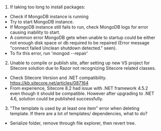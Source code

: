 ###

1. If taking too long to install packages:
- Check if MongoDB instance is running
- Try to start MongoDB instance.
- If MongoDB instance still fails to run, check MongoDB logs for error causing inability to start.
- A common error MongoDB gets when unable to startup could be either not enough disk space or db required to be repaired (Error message "connect failed Unclean shutdown detected." seen).
- To fix this error, run 'mongod --repair'


2. Unable to compile or publish site, after setting up new VS project for Sitecore solution due to Razor not recognizing Sitecore related classes.
- Check Sitecore Version and .NET compatibility.
https://kb.sitecore.net/articles/087164
- From experience, Sitecore 8.2 had issue with .NET framework 4.5.2 even though it should be compatible. However after upgrading to .NET 4.6, solution could be published successfully.

3. "The template is used by at least one item" error when deleting template. If there are a lot of templates/ dependencies, what to do?
- Serialize folder, remove through file explorer, then revert tree.






